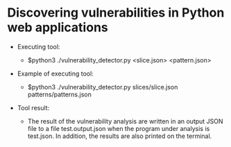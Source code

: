 # Discovering vulnerabilities in Python web applications

- Executing tool:
	- $python3 ./vulnerability_detector.py <slice.json> <pattern.json>

- Example of executing tool:
	- $python3 ./vulnerability_detector.py slices/slice.json patterns/patterns.json

- Tool result:
	- The result of the vulnerability analysis are written in an output JSON file to a file test.output.json when the program under analysis is test.json. In addition, the results are also printed on the terminal.